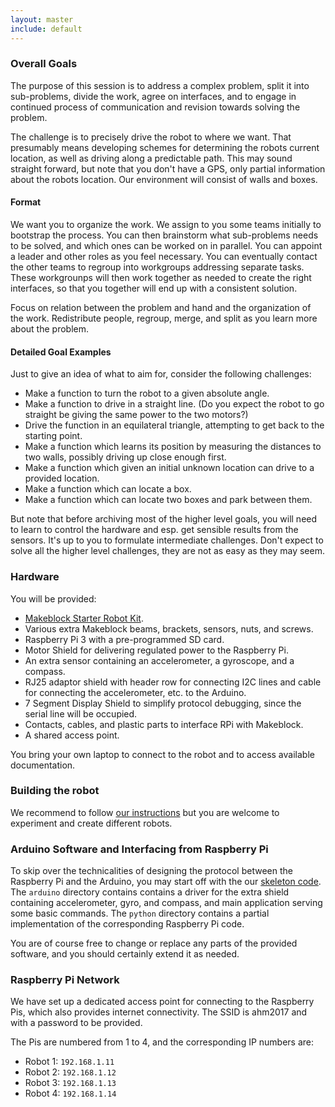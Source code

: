 ```yaml
---
layout: master
include: default
---
```


### Overall Goals

The purpose of this session is to address a complex problem, split it into
sub-problems, divide the work, agree on interfaces, and to engage in
continued process of communication and revision towards solving the
problem.

The challenge is to precisely drive the robot to where we want. That
presumably means developing schemes for determining the robots current location, as
well as driving along a predictable path. This may sound straight
forward, but note that you don't have a GPS, only partial information about
the robots location. Our environment will consist of walls and boxes.

#### Format

We want you to organize the work.  We assign to you some teams initially to
bootstrap the process.  You can then brainstorm what sub-problems needs to
be solved, and which ones can be worked on in parallel.  You can appoint a
leader and other roles as you feel necessary.  You can eventually contact
the other teams to regroup into workgroups addressing separate tasks.  These
workgrounps will then work together as needed to create the right
interfaces, so that you together will end up with a consistent solution.

Focus on relation between the problem and hand and the organization of the
work.  Redistribute people, regroup, merge, and split as you learn more
about the problem.

#### Detailed Goal Examples

Just to give an idea of what to aim for, consider the following challenges:

- Make a function to turn the robot to a given absolute angle.
- Make a function to drive in a straight line.  (Do you expect the robot to
  go straight be giving the same power to the two motors?)
- Drive the function in an equilateral triangle, attempting to get back to
  the starting point.
- Make a function which learns its position by measuring the distances to
  two walls, possibly driving up close enough first.
- Make a function which given an initial unknown location can drive to a
  provided location.
- Make a function which can locate a box.
- Make a function which can locate two boxes and park between them.

But note that before archiving most of the higher level goals, you will need
to learn to control the hardware and esp. get sensible results from the
sensors.  It's up to you to formulate intermediate challenges.  Don't expect
to solve all the higher level challenges, they are not as easy as they may
seem.

### Hardware

You will be provided:

- [Makeblock Starter Robot Kit](http://www.makeblock.com/starter-robot).
- Various extra Makeblock beams, brackets, sensors, nuts, and screws.
- Raspberry Pi 3 with a pre-programmed SD card.
- Motor Shield for delivering regulated power to the Raspberry Pi.
- An extra sensor containing an accelerometer, a gyroscope, and a compass.
- RJ25 adaptor shield with header row for connecting I2C lines and cable for
  connecting the accelerometer, etc. to the Arduino.
- 7 Segment Display Shield to simplify protocol debugging, since the serial
  line will be occupied.
- Contacts, cables, and plastic parts to interface RPi with Makeblock.
- A shared access point.

You bring your own laptop to connect to the robot and to access available
documentation.


### Building the robot

We recommend to follow [our instructions](/teamwork/building/) but you are
welcome to experiment and create different robots.


### Arduino Software and Interfacing from Raspberry Pi

To skip over the technicalities of designing the protocol between the
Raspberry Pi and the Arduino, you may start off with the our
[skeleton code](https://github.com/neicnordic/ahm17.neic.nordforsk.org/tree/gh-pages/teamwork).
The `arduino` directory contains contains a driver for the extra shield
containing accelerometer, gyro, and compass, and main application serving
some basic commands.  The `python` directory contains a partial
implementation of the corresponding Raspberry Pi code.

You are of course free to change or replace any parts of the provided
software, and you should certainly extend it as needed.


### Raspberry Pi Network

We have set up a dedicated access point for connecting to the Raspberry Pis,
which also provides internet connectivity. The SSID is ahm2017 and with a
password to be provided.

The Pis are numbered from 1 to 4, and the corresponding IP numbers are:

- Robot 1: `192.168.1.11`
- Robot 2: `192.168.1.12`
- Robot 3: `192.168.1.13`
- Robot 4: `192.168.1.14`
